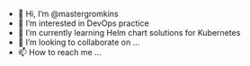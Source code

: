 - 👋 Hi, I’m @mastergromkins
- 👀 I’m interested in DevOps practice
- 🌱 I’m currently learning Helm chart solutions for Kubernetes
- 💞️ I’m looking to collaborate on ...
- 📫 How to reach me ...

<!---
mastergromkins/mastergromkins is a ✨ special ✨ repository because its `README.md` (this file) appears on your GitHub profile.
You can click the Preview link to take a look at your changes.
--->
